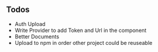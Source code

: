 ## Todos 

- Auth Upload 
- Write Provider to add Token and Url in the component 
- Better Documents 
- Upload to npm in order other project could be reuseable